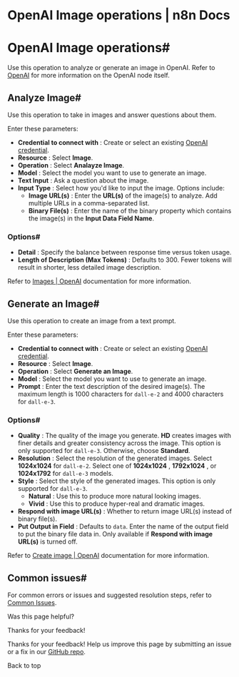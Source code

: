 # OpenAI Image operations | n8n Docs

[ ](https://github.com/n8n-io/n8n-docs/edit/main/docs/integrations/builtin/app-nodes/n8n-nodes-langchain.openai/image-operations.md "Edit this page")

# OpenAI Image operations#

Use this operation to analyze or generate an image in OpenAI. Refer to [OpenAI](../) for more information on the OpenAI node itself.

## Analyze Image#

Use this operation to take in images and answer questions about them.

Enter these parameters:

  * **Credential to connect with** : Create or select an existing [OpenAI credential](../../../credentials/openai/).
  * **Resource** : Select **Image**.
  * **Operation** : Select **Analayze Image**.
  * **Model** : Select the model you want to use to generate an image. 
  * **Text Input** : Ask a question about the image.
  * **Input Type** : Select how you'd like to input the image. Options include:
    * **Image URL(s)** : Enter the **URL(s)** of the image(s) to analyze. Add multiple URLs in a comma-separated list.
    * **Binary File(s)** : Enter the name of the binary property which contains the image(s) in the **Input Data Field Name**.

### Options#

  * **Detail** : Specify the balance between response time versus token usage. 
  * **Length of Description (Max Tokens)** : Defaults to 300. Fewer tokens will result in shorter, less detailed image description.

Refer to [Images | OpenAI](https://platform.openai.com/docs/api-reference/images) documentation for more information.

## Generate an Image#

Use this operation to create an image from a text prompt.

Enter these parameters:

  * **Credential to connect with** : Create or select an existing [OpenAI credential](../../../credentials/openai/).
  * **Resource** : Select **Image**.
  * **Operation** : Select **Generate an Image**.
  * **Model** : Select the model you want to use to generate an image. 
  * **Prompt** : Enter the text description of the desired image(s). The maximum length is 1000 characters for `dall-e-2` and 4000 characters for `dall-e-3`.

### Options#

  * **Quality** : The quality of the image you generate. **HD** creates images with finer details and greater consistency across the image. This option is only supported for `dall-e-3`. Otherwise, choose **Standard**.
  * **Resolution** : Select the resolution of the generated images. Select **1024x1024** for `dall-e-2`. Select one of **1024x1024** , **1792x1024** , or **1024x1792** for `dall-e-3` models.
  * **Style** : Select the style of the generated images. This option is only supported for `dall-e-3`. 
    * **Natural** : Use this to produce more natural looking images.
    * **Vivid** : Use this to produce hyper-real and dramatic images.
  * **Respond with image URL(s)** : Whether to return image URL(s) instead of binary file(s).
  * **Put Output in Field** : Defaults to `data`. Enter the name of the output field to put the binary file data in. Only available if **Respond with image URL(s)** is turned off.

Refer to [Create image | OpenAI](https://platform.openai.com/docs/api-reference/images/create) documentation for more information.

## Common issues#

For common errors or issues and suggested resolution steps, refer to [Common Issues](../common-issues/).

Was this page helpful? 

Thanks for your feedback! 

Thanks for your feedback! Help us improve this page by submitting an issue or a fix in our [GitHub repo](https://github.com/n8n-io/n8n-docs). 

Back to top